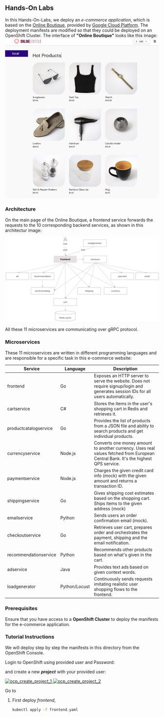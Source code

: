 ## Hands-On Labs
In this Hands-On-Labs, we deploy an *e-commerce application*, which is based on the [Online Boutique](https://github.com/GoogleCloudPlatform/microservices-demo), provided by [Google Cloud Platform](https://github.com/GoogleCloudPlatform). The deployment manifests are modified so that they could be deployed on an OpenShift Cluster. The interface of **"Online Boutique"** looks like this image:
[![Online Boutique Interface](/img/boutique_interface.png)](/img/boutique_interface.png)

### Architecture
On the main page of the Online Boutique, a frontend service forwards the requests to the 10 corresponding backend services, as shown in this architectur image: 

[![Architecture of microservices](/img/architecture-diagram.png)](/img/architecture-diagram.png)

All these 11 microservices are communicating over gRPC protocol. 

### Microservices
These 11 microservices are written in different programming languages and are responsible for a specific task in this e-commerce website:


| Service                                              | Language      | Description                                                                                                                       |
| ---------------------------------------------------- | ------------- | --------------------------------------------------------------------------------------------------------------------------------- |
| frontend                        | Go            | Exposes an HTTP server to serve the website. Does not require signup/login and generates session IDs for all users automatically. |
| cartservice                     | C#            | Stores the items in the user's shopping cart in Redis and retrieves it.                                                           |
| productcatalogservice           | Go            | Provides the list of products from a JSON file and ability to search products and get individual products.                        |
| currencyservice                 | Node.js       | Converts one money amount to another currency. Uses real values fetched from European Central Bank. It's the highest QPS service. |
| paymentservice                  | Node.js       | Charges the given credit card info (mock) with the given amount and returns a transaction ID.                                     |
| shippingservice                 | Go            | Gives shipping cost estimates based on the shopping cart. Ships items to the given address (mock)                                 |
| emailservice                    | Python        | Sends users an order confirmation email (mock).                                                                                   |
| checkoutservice                 | Go            | Retrieves user cart, prepares order and orchestrates the payment, shipping and the email notification.                            |
| recommendationservice           | Python        | Recommends other products based on what's given in the cart.                                                                      |
| adservice                       | Java          | Provides text ads based on given context words.                                                                                   |
| loadgenerator                   | Python/Locust | Continuously sends requests imitating realistic user shopping flows to the frontend.         

<!-- ### Directory Structure

The `e-commerce` directory contains the following files and subdirectories:

```
e-commerce/
├── adservice.yaml
    
``` -->

### Prerequisites
Ensure that you have access to a **OpenShift Cluster** to deploy the manifests for the e-commerce application.


### Tutorial Instructions
We will deploy step by step the manifests in this directory from the OpenShift Console.

Login to OpenShift using provided user and Password:


and create a new ***project*** with your provided user: 

<a href="../img/ocp_create_project_1.png">
  <img src="../img/ocp_create_project_1.png" alt="ocp_create_project_1" width="300"/>
</a>         


<a href="../img/ocp_create_project_2.png">
  <img src="../img/ocp_create_project_2.png" alt="ocp_create_project_2" width="300"/>
</a>

<!-- [![ocp_create_project_1](/img/ocp_create_project_1.png)](/img/ocp_create_project_1.png)
[![ocp_create_project_2](/img/ocp_create_project_2.png)](/img/ocp_create_project_2.png) -->


Go to

1. First deploy *frontend*, 
   ```bash
   kubectl apply -f frontend.yaml
   ```